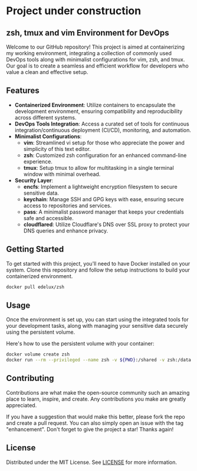 # Project under construction

## zsh, tmux and vim Environment for DevOps

Welcome to our GitHub repository! This project is aimed at containerizing my working environment, integrating a collection of commonly used DevOps tools along with minimalist configurations for vim, zsh, and tmux. Our goal is to create a seamless and efficient workflow for developers who value a clean and effective setup.

## Features

- **Containerized Environment**: Utilize containers to encapsulate the development environment, ensuring compatibility and reproducibility across different systems.
- **DevOps Tools Integration**: Access a curated set of tools for continuous integration/continuous deployment (CI/CD), monitoring, and automation.
- **Minimalist Configurations**:
  - **vim**: Streamlined vi setup for those who appreciate the power and simplicity of this text editor.
  - **zsh**: Customized zsh configuration for an enhanced command-line experience.
  - **tmux**: Setup tmux to allow for multitasking in a single terminal window with minimal overhead.
- **Security Layer**:
  - **encfs**: Implement a lightweight encryption filesystem to secure sensitive data.
  - **keychain**: Manage SSH and GPG keys with ease, ensuring secure access to repositories and services.
  - **pass**: A minimalist password manager that keeps your credentials safe and accessible.
  - **cloudflared**: Utilize Cloudflare's DNS over SSL proxy to protect your DNS queries and enhance privacy.

## Getting Started

To get started with this project, you'll need to have Docker installed on your system. Clone this repository and follow the setup instructions to build your containerized environment.

```sh
docker pull edelux/zsh
```

## Usage

Once the environment is set up, you can start using the integrated tools for your development tasks, along with managing your sensitive data securely using the persistent volume.

Here's how to use the persistent volume with your container:

```sh
docker volume create zsh
docker run --rm --privileged --name zsh -v ${PWD}:/shared -v zsh:/data -v /var/run/docker.sock:/var/run/docker.sock -e DOCKERGID=124 -it edelux/zsh
```

## Contributing

Contributions are what make the open-source community such an amazing place to learn, inspire, and create. Any contributions you make are greatly appreciated.

If you have a suggestion that would make this better, please fork the repo and create a pull request. You can also simply open an issue with the tag "enhancement". Don't forget to give the project a star! Thanks again!

## License

Distributed under the MIT License. See [LICENSE](https://www.mit.edu/~amini/LICENSE.md) for more information.
